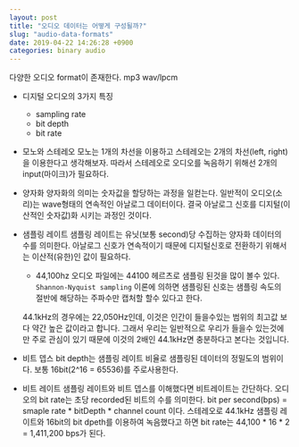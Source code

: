 ```yaml
---
layout: post
title: "오디오 데이터는 어떻게 구성될까?"
slug: "audio-data-formats"
date: 2019-04-22 14:26:28 +0900
categories: binary audio
---
```


다양한 오디오 format이 존재한다. mp3 wav/lpcm

- 디지털 오디오의 3가지 특징
  + sampling rate
  + bit depth
  + bit rate

- 모노와 스테레오
  모노는 1개의 차선을 이용하고 스테레오는 2개의 차선(left, right)을 이용한다고 생각해보자. 따라서 스테레오로 오디오를 녹음하기 위해선 2개의 input(마이크)가 필요하다.

- 양자화
양자화의 의미는 숫자값을 할당하는 과정을 일컫는다. 일반적이 오디오(소리)는 wave형태의 연속적인 아날로그 데이터이다. 결국 아날로그 신호를 디지털(이산적인 숫자값)화 시키는 과정인 것이다.

- 샘플링 레이트
  샘플링 레이트는 유닛(보통 second)당 수집하는 양자화 데이터의 수를 의미한다. 아날로그 신호가 연속적이기 때문에 디지털신호로 전환하기 위해서는 이산적(유한)인 값이 필요하다.

  + 44,100hz 
  오디오 파일에는 44100 헤르츠로 샘플링 된것을 많이 볼수 있다. `Shannon-Nyquist sampling` 이론에 의하면 샘플링된 신호는 샘플링 속도의 절반에 해당하는 주파수만 캡처할 할수 있다고 한다.

  44.1kHz의 경우에는 22,050Hz인데, 이것은 인간이 들을수있는 범위의 최고값 보다 약간 높은 값이라고 합니다. 그래서 우리는 일반적으로 우리가 들을수 있는것에만 주로 관심이 있기 때문에 이것의 2배인 44.1kHz면 충분하다고 본다는 것입니다.

- 비트 뎁스
 bit depth는 샘플링 레이트 비율로 샘플링된 데이터의 정밀도의 범위이다.
 보통 16bit(2^16 = 65536)를 주로사용한다.

- 비트 레이트
  샘플링 레이트와 비트 뎁스를 이해했다면 비트레이트는 간단하다.
  오디오의 bit rate는 초당 recorded된 비트의 수를 의미한다.
  bit per second(bps) = smaple rate * bitDepth * channel count 이다.
  스테레오로 44.1kHz 샘플링 레이트와 16bit의 bit dpeth를 이용하여 녹음했다고 하면 bit rate는 44,100 * 16 * 2 = 1,411,200 bps가 된다.

